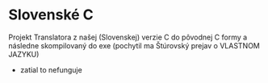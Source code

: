 # Slovenské C
Projekt Translatora z našej (Slovenskej) verzie C do pôvodnej C formy a následne skompilovaný do exe (pochytil ma Štúrovský prejav o VLASTNOM JAZYKU)

- zatial to nefunguje